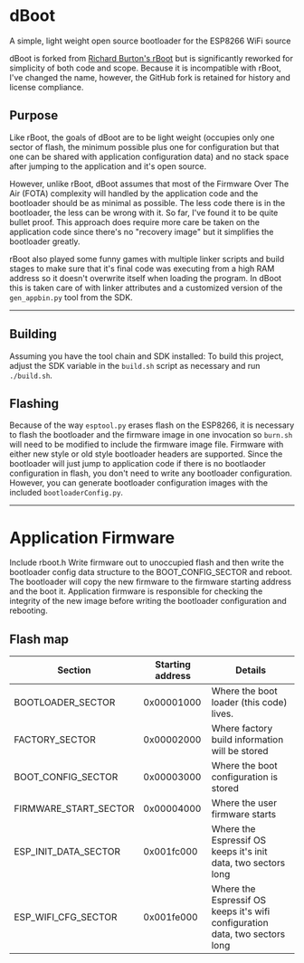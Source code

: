 # dBoot
A simple, light weight open source bootloader for the ESP8266 WiFi source

dBoot is forked from [Richard Burton's rBoot](https://github.com/raburton/rboot) but is significantly reworked for simplicity of both code and scope. Because it is incompatible with rBoot, I've changed the name, however, the GitHub fork is retained for history and license compliance.

## Purpose
Like rBoot, the goals of dBoot are to be light weight (occupies only one sector of flash, the minimum possible plus one for configuration but that one can be shared with application configuration data) and no stack space after jumping to the application and it's open source.

However, unlike rBoot, dBoot assumes that most of the Firmware Over The Air (FOTA) complexity will handled by the application code and the bootloader should be as minimal as possible. The less code there is in the bootloader, the less can be wrong with it. So far, I've found it to be quite bullet proof. This approach does require more care be taken on the application code since there's no "recovery image" but it simplifies the bootloader greatly.

rBoot also played some funny games with multiple linker scripts and build stages to make sure that it's final code was executing from a high RAM address so it doesn't overwrite itself when loading the program. In dBoot this is taken care of with linker attributes and a customized version of the `gen_appbin.py` tool from the SDK.

--------------------------------------------------------------------------------

## Building
Assuming you have the tool chain and SDK installed:
To build this project, adjust the SDK variable in the `build.sh` script as necessary and run `./build.sh`.

## Flashing
Because of the way `esptool.py` erases flash on the ESP8266, it is necessary to flash the bootloader and the firmware image in one invocation so `burn.sh` will need to be modified to include the firmware image file. Firmware with either new style or old style bootloader headers are supported. Since the bootloader will just jump to application code if there is no bootlaoder configuration in flash, you don't need to write any bootloader configuration. However, you can generate bootloader configuration images with the included `bootloaderConfig.py`.

--------------------------------------------------------------------------------

# Application Firmware

Include rboot.h
Write firmware out to unoccupied flash and then write the bootloader config data structure to the BOOT_CONFIG_SECTOR and reboot. The bootloader will copy the new firmware to the firmware starting address and the boot it. Application firmware is responsible for checking the integrity of the new image before writing the bootloader configuration and rebooting.

## Flash map

Section               | Starting address | Details
----------------------|------------------|----------------
BOOTLOADER_SECTOR     | 0x00001000        | Where the boot loader (this code) lives. 
FACTORY_SECTOR        | 0x00002000        | Where factory build information will be stored
BOOT_CONFIG_SECTOR    | 0x00003000        | Where the boot configuration is stored
FIRMWARE_START_SECTOR | 0x00004000        | Where the user firmware starts
ESP_INIT_DATA_SECTOR  | 0x001fc000        | Where the Espressif OS keeps it's init data, two sectors long
ESP_WIFI_CFG_SECTOR   | 0x001fe000        | Where the Espressif OS keeps it's wifi configuration data, two sectors long
